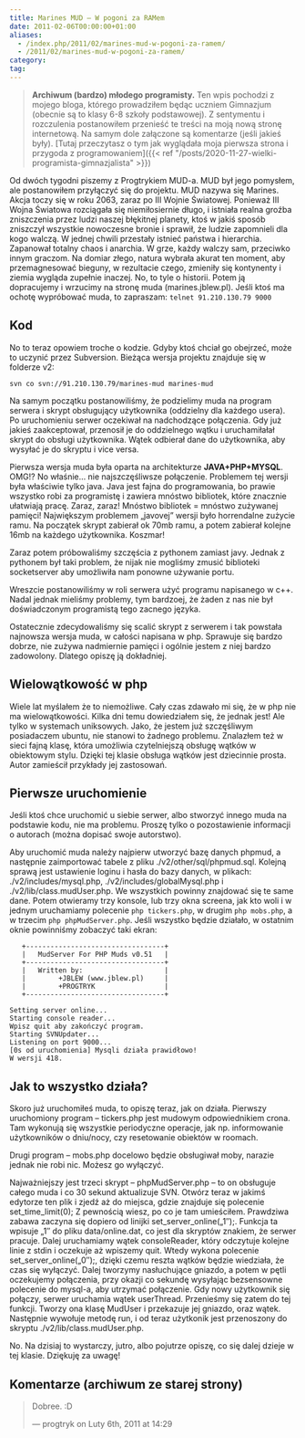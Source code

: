 ```yaml
---
title: Marines MUD – W pogoni za RAMem
date: 2011-02-06T00:00:00+01:00
aliases:
  - /index.php/2011/02/marines-mud-w-pogoni-za-ramem/
  - /2011/02/marines-mud-w-pogoni-za-ramem/
category:
tag:
---
```


> **Archiwum (bardzo) młodego programisty.** Ten wpis pochodzi z mojego bloga, którego prowadziłem będąc uczniem Gimnazjum (obecnie są to klasy 6-8 szkoły podstawowej). Z sentymentu i rozczulenia postanowiłem przenieść te treści na moją nową stronę internetową. Na samym dole załączone są komentarze (jeśli jakieś były). [Tutaj przeczytasz o tym jak wyglądała moja pierwsza strona i przygoda z programowaniem]({{< ref "/posts/2020-11-27-wielki-programista-gimnazjalista" >}})
> 

Od dwóch tygodni piszemy z Progtrykiem MUD-a. MUD był jego pomysłem, ale postanowiłem przyłączyć się do projektu. MUD nazywa się Marines. Akcja toczy się w roku 2063, zaraz po III Wojnie Światowej. Ponieważ III Wojna Światowa rozciągała się niemiłosiernie długo, i istniała realna groźba zniszczenia przez ludzi naszej błękitnej planety, ktoś w jakiś sposób zniszczył wszystkie nowoczesne bronie i sprawił, że ludzie zapomnieli dla kogo walczą. W jednej chwili przestały istnieć państwa i hierarchia. Zapanował totalny chaos i anarchia. W grze, każdy walczy sam, przeciwko innym graczom. Na domiar złego, natura wybrała akurat ten moment, aby przemagnesować bieguny, w rezultacie czego, zmieniły się kontynenty i ziemia wygląda zupełnie inaczej. No, to tyle o historii. Potem ją dopracujemy i wrzucimy na stronę muda (marines.jblew.pl). Jeśli ktoś ma ochotę wypróbować muda, to zapraszam:
`telnet 91.210.130.79 9000`

## Kod

No to teraz opowiem troche o kodzie. Gdyby ktoś chciał go obejrzeć, może to uczynić przez Subversion. Bieżąca wersja projektu znajduje się w folderze v2:

```
svn co svn://91.210.130.79/marines-mud marines-mud
```

Na samym początku postanowiliśmy, że podzielimy muda na program serwera i skrypt obsługujący użytkownika (oddzielny dla każdego usera). Po uruchomieniu serwer oczekiwał na nadchodzące połączenia. Gdy już jakieś zaakceptował, przenosił je do oddzielnego wątku i uruchamiłałał skrypt do obsługi użytkownika. Wątek odbierał dane do użytkownika, aby wysyłać je do skryptu i vice versa.

Pierwsza wersja muda była oparta na architekturze **JAVA+PHP+MYSQL**. OMG!? No właśnie… nie najszczęśliwsze połączenie. Problemem tej wersji była właściwie tylko java. Java jest fajna do programowania, bo prawie wszystko robi za programistę i zawiera mnóstwo bibliotek, które znacznie ułatwiają pracę. Zaraz, zaraz! Mnóstwo bibliotek = mnóstwo zużywanej pamięci! Największym problemem „javovej” wersji było horrendalne zużycie ramu. Na początek skrypt zabierał ok 70mb ramu, a potem zabierał kolejne 16mb na każdego użytkownika. Koszmar!

Zaraz potem próbowaliśmy szczęścia z pythonem zamiast javy. Jednak z pythonem był taki problem, że nijak nie mogliśmy zmusić biblioteki socketserver aby umożliwiła nam ponowne używanie portu.

Wreszcie postanowiliśmy w roli serwera użyć programu napisanego w c++. Nadal jednak mieliśmy problemy, tym bardzoej, że żaden z nas nie był doświadczonym programistą tego zacnego języka.

Ostatecznie zdecydowaliśmy się scalić skrypt z serwerem i tak powstała najnowsza wersja muda, w całości napisana w php. Sprawuje się bardzo dobrze, nie zużywa nadmiernie pamięci i ogólnie jestem z niej bardzo zadowolony. Dlatego opiszę ją dokładniej.

## Wielowątkowość w php

Wiele lat myślałem że to niemożliwe. Cały czas zdawało mi się, że w php nie ma wielowątkowości. Kilka dni temu dowiedziałem się, że jednak jest! Ale tylko w systemach﻿ uniksowych. Jako, że jestem już szczęśliwym posiadaczem ubuntu, nie stanowi to żadnego problemu. Znalazłem też w sieci fajną klasę, która umożliwia czytelniejszą obsługę wątków w obiektowym stylu. Dzięki tej klasie obsługa wątków jest dziecinnie prosta. Autor zamieścił przykłady jej zastosowań.

## Pierwsze uruchomienie

Jeśli ktoś chce uruchomić u siebie serwer, albo stworzyć innego muda na podstawie kodu, nie ma problemu. Proszę tylko o pozostawienie informacji o autorach (można dopisać swoje autorstwo).

Aby uruchomić muda należy najpierw utworzyć bazę danych phpmud, a następnie zaimportować tabele z pliku ./v2/other/sql/phpmud.sql. Kolejną sprawą jest ustawienie loginu i hasła do bazy danych, w plikach: ./v2/includes/mysql.php, ./v2/includes/globalMysql.php i ./v2/lib/class.mudUser.php. We wszystkich powinny znajdować się te same dane. Potem otwieramy trzy konsole, lub trzy okna screena, jak kto woli i w jednym uruchamiamy polecenie `php tickers.php`, w drugim `php mobs.php`, a w trzecim `php phpMudServer.php`. Jeśli wszystko będzie działało, w ostatnim oknie powinniśmy zobaczyć taki ekran:

```
   +----------------------------------+
   |   MudServer For PHP Muds v0.51   |
   +----------------------------------+
   |   Written by:                    |
   |        +JBLEW (www.jblew.pl)     |
   |        +PROGTRYK                 |
   +----------------------------------+

Setting server online...
Starting console reader...
Wpisz quit aby zakończyć program.
Starting SVNUpdater...
Listening on port 9000...
[0s od uruchomienia] Mysqli działa prawidłowo!
W wersji 418.
```

## Jak to wszystko działa?

Skoro już uruchomiłeś muda, to opiszę teraz, jak on działa.
Pierwszy uruchomiony program – tickers.php jest mudowym odpowiednikiem crona. Tam wykonują się wszystkie periodyczne operacje, jak np. informowanie użytkowników o dniu/nocy, czy resetowanie obiektów w roomach.

Drugi program – mobs.php docelowo będzie obsługiwał moby, narazie jednak nie robi nic. Możesz go wyłączyć.

Najważniejszy jest trzeci skrypt – phpMudServer.php – to on obsługuje całego muda i co 30 sekund aktualizuje SVN.  Otwórz teraz w jakimś edytorze ten plik i zjedź aż do miejsca, gdzie znajduje się polecenie set_time_limit(0); Z pewnością wiesz, po co je tam umieściłem. Prawdziwa zabawa zaczyna się dopiero od linijki set_server_online(„1″);. Funkcja ta wpisuje „1″ do pliku data/online.dat, co jest dla skryptów znakiem, że serwer pracuje. Dalej uruchamiamy wątek consoleReader, który odczytuje kolejne linie z stdin i oczekuje aż wpiszemy quit. Wtedy wykona polecenie set_server_online(„0″);, dzięki czemu reszta wątków będzie wiedziała, że czas się wyłączyć. Dalej tworzymy nasłuchujące gniazdo, a potem w pętli oczekujemy połączenia, przy okazji co sekundę wysyłając bezsensowne polecenie do mysql-a, aby utrzymać połączenie. Gdy nowy użytkownik się połączy, serwer uruchamia wątek userThread. Przenieśmy się zatem do tej funkcji. Tworzy ona klasę MudUser i przekazuje jej gniazdo, oraz wątek. Następnie wywołuje metodę run, i od teraz użytkonik jest przenoszony do skryptu ./v2/lib/class.mudUser.php.

No. Na dzisiaj to wystarczy, jutro, albo pojutrze opiszę, co się dalej dzieje w tej klasie. Dziękuję za uwagę!


## Komentarze (archiwum ze starej strony)

> Dobree. :D
> 
> — progtryk on Luty 6th, 2011 at 14:29
